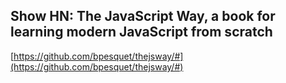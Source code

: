 ## Show HN: The JavaScript Way, a book for learning modern JavaScript from scratch
  
  [https://github.com/bpesquet/thejsway/#](https://github.com/bpesquet/thejsway/#)